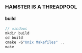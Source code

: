 ### HAMSTER IS A THREADPOOL

#### build
```C++
// windows
mkdir build
cd build
cmake -G"Unix Makefiles" ..
make
```